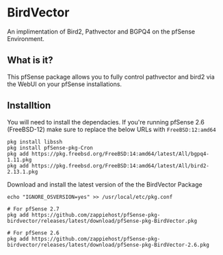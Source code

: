 # BirdVector
An implimentation of Bird2, Pathvector and BGPQ4 on the pfSense Environment.

## What is it?
This pfSense package allows you to fully control pathvector and bird2 via the WebUI on your pfSense installations.

## Installtion
You will need to install the dependacies. If you're running pfSense 2.6 (FreeBSD-12) make sure to replace the below URLs with `FreeBSD:12:amd64`

```
pkg install libssh
pkg install pfSense-pkg-Cron
pkg add https://pkg.freebsd.org/FreeBSD:14:amd64/latest/All/bgpq4-1.11.pkg
pkg add https://pkg.freebsd.org/FreeBSD:14:amd64/latest/All/bird2-2.13.1.pkg
```

Download and install the latest version of the the BirdVector Package
```
echo "IGNORE_OSVERSION=yes" >> /usr/local/etc/pkg.conf

# For pfSense 2.7
pkg add https://github.com/zappiehost/pfSense-pkg-birdvector/releases/latest/download/pfSense-pkg-BirdVector.pkg

# For pfSense 2.6
pkg add https://github.com/zappiehost/pfSense-pkg-birdvector/releases/latest/download/pfSense-pkg-BirdVector-2.6.pkg
```
